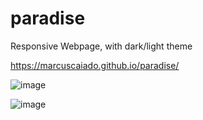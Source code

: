 # paradise


Responsive Webpage, with dark/light theme

https://marcuscaiado.github.io/paradise/

![image](https://user-images.githubusercontent.com/92039896/184920641-7476597a-5c0b-4358-b708-0f17c37fda10.png)

![image](https://user-images.githubusercontent.com/92039896/184920728-dd9ff823-d069-4397-8ca6-cd04db91f6f4.png)
